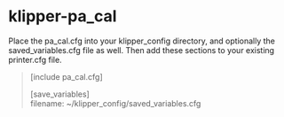 # klipper-pa_cal

Place the pa_cal.cfg into your klipper_config directory, and optionally the saved_variables.cfg file as well.
Then add these sections to your existing printer.cfg file.

>[include pa_cal.cfg]
>
>[save_variables]<br>
>filename: ~/klipper_config/saved_variables.cfg


